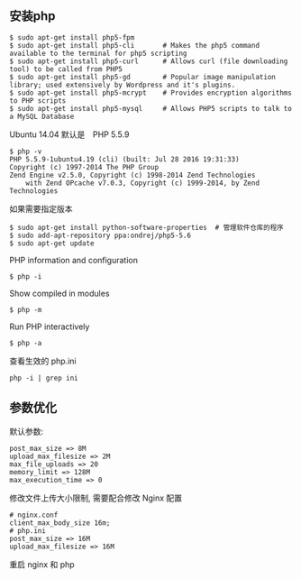 ## 安装php
```
$ sudo apt-get install php5-fpm
$ sudo apt-get install php5-cli       # Makes the php5 command available to the terminal for php5 scripting
$ sudo apt-get install php5-curl      # Allows curl (file downloading tool) to be called from PHP5
$ sudo apt-get install php5-gd        # Popular image manipulation library; used extensively by Wordpress and it's plugins.
$ sudo apt-get install php5-mcrypt    # Provides encryption algorithms to PHP scripts
$ sudo apt-get install php5-mysql     # Allows PHP5 scripts to talk to a MySQL Database
```

Ubuntu 14.04 默认是　PHP 5.5.9
```
$ php -v
PHP 5.5.9-1ubuntu4.19 (cli) (built: Jul 28 2016 19:31:33)
Copyright (c) 1997-2014 The PHP Group
Zend Engine v2.5.0, Copyright (c) 1998-2014 Zend Technologies
    with Zend OPcache v7.0.3, Copyright (c) 1999-2014, by Zend Technologies
```

如果需要指定版本
```
$ sudo apt-get install python-software-properties  # 管理软件仓库的程序
$ sudo add-apt-repository ppa:ondrej/php5-5.6
$ sudo apt-get update
```

PHP information and configuration
```
$ php -i
```

Show compiled in modules
```
$ php -m
```

Run PHP interactively
```
$ php -a
```

查看生效的 php.ini
```
php -i | grep ini
```

## 参数优化

默认参数:
```
post_max_size => 8M
upload_max_filesize => 2M
max_file_uploads => 20
memory_limit => 128M
max_execution_time => 0
```

修改文件上传大小限制, 需要配合修改 Nginx 配置
```
# nginx.conf
client_max_body_size 16m;
# php.ini
post_max_size => 16M
upload_max_filesize => 16M
```

重启 nginx 和 php
